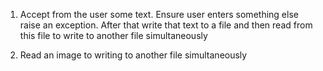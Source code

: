 1. Accept from the user some text. 
Ensure user enters something else raise an exception.
After that write that text to a file and then 
read from this file to  write to another file simultaneously
 
2. Read an image to writing to another file simultaneously